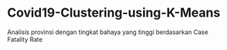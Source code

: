# Covid19-Clustering-using-K-Means
<P> Analisis provinsi dengan tingkat bahaya yang tinggi berdasarkan Case Fatality Rate </P>
